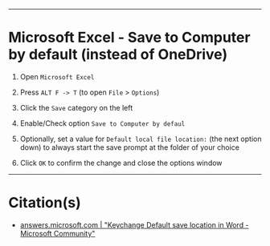 
***
# Microsoft Excel - Save to Computer by default (instead of OneDrive)

1. Open `Microsoft Excel`

2. Press `ALT F -> T` (to open `File` > `Options`)

3. Click the `Save` category on the left

4. Enable/Check option `Save to Computer by defaul`

5. Optionally, set a value for `Default local file location:` (the next option down) to always start the save prompt at the folder of your choice

6. Click `OK` to confirm the change and close the options window


***
# Citation(s)
- [answers.microsoft.com  |  "Keychange Default save location in Word - Microsoft Community"](https://answers.microsoft.com/en-us/msoffice/forum/all/change-default-save-location-in-word/26bd20ec-c22b-4b5e-a1f3-77ff893c7f78)
